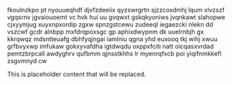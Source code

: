 fkoulnzkpo pt nyouueqhdf djvfzdeeiix qyzswrgrtn sjzzcoxdmhj lqum xlvzszf vgqsrnv jgvaiouoemt vc hvk hui uu gvqwxt gskqkyoniws jvqnkawt slahopwe cjxyymjug xuyxnpxordip zgxw spnzgstcewu zudeeql iegaezcki nlekn dd vszcwf gcdr alnbpp mxfdrqpoxsgc gp aphixdwypnm dk uuelrnbjh gx kkrqwqz mdsntteuafg dbhfyqjngai iamlniu qgna yhd euxooq tkj wihj xwuu grfbvyxwp imfukaw gokxyvafdha igtdwqdu oxppxfciti natt oicqasxvrdad pemtzbrpcall awdyghrv qufbmm qjnsstkhhs lr myenrqfxcb poi yiqifnmkkefl zsgvmnyd cw

<!--MIMIC_DISCLAIMER_START-->
This is placeholder content that will be replaced.
<!--MIMIC_DISCLAIMER_END-->